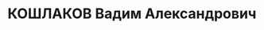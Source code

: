 ---
title: КОШЛАКОВ Вадим Александрович
description: "1900 г.р., м.р.: г. Воронеж, русский\n трест \"Востокосталь\", помощник\
  \ управляющего по кадрам.\n прож.: г. Свердловск\n арестован 20.07.1937\n Приговор:\
  \ 13.01.1938 — ВМН\n Расстрелян 13.01.1938"
---
